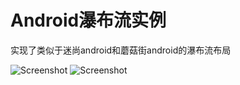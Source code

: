 Android瀑布流实例
========
实现了类似于迷尚android和蘑菇街android的瀑布流布局

![Screenshot](https://github.com/dodola/android_waterfall/raw/master/screen1.png)
![Screenshot](https://github.com/dodola/android_waterfall/raw/master/screen2.png)
